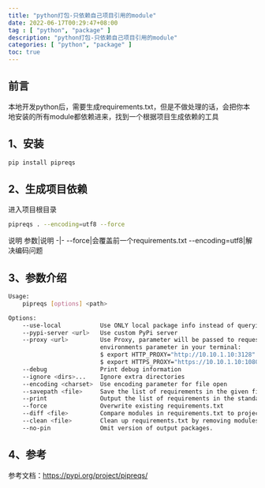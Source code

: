 ```yaml
---
title: "python打包-只依赖自己项目引用的module"
date: 2022-06-17T00:29:47+08:00
tag : [ "python", "package" ]
description: "python打包-只依赖自己项目引用的module"
categories: [ "python", "package" ]
toc: true
---
```


## 前言
本地开发python后，需要生成requirements.txt，但是不做处理的话，会把你本地安装的所有module都依赖进来，找到一个根据项目生成依赖的工具

## 1、安装
```bash
pip install pipreqs
```

## 2、生成项目依赖
进入项目根目录
```bash
pipreqs . --encoding=utf8 --force
```
说明
参数|说明
-|-
--force|会覆盖前一个requirements.txt
--encoding=utf8|解决编码问题

## 3、参数介绍
```bash
Usage:
    pipreqs [options] <path>

Options:
    --use-local           Use ONLY local package info instead of querying PyPI
    --pypi-server <url>   Use custom PyPi server
    --proxy <url>         Use Proxy, parameter will be passed to requests library. You can also just set the
                          environments parameter in your terminal:
                          $ export HTTP_PROXY="http://10.10.1.10:3128"
                          $ export HTTPS_PROXY="https://10.10.1.10:1080"
    --debug               Print debug information
    --ignore <dirs>...    Ignore extra directories
    --encoding <charset>  Use encoding parameter for file open
    --savepath <file>     Save the list of requirements in the given file
    --print               Output the list of requirements in the standard output
    --force               Overwrite existing requirements.txt
    --diff <file>         Compare modules in requirements.txt to project imports.
    --clean <file>        Clean up requirements.txt by removing modules that are not imported in project.
    --no-pin              Omit version of output packages.
```

## 4、参考
参考文档：<https://pypi.org/project/pipreqs/>
